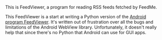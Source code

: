 This is FeedViewer, a program for reading RSS feeds fetched by FeedMe.

This FeedViewer is a start at writing a Python version of the
[Android program FeedViewer](http://shallowsky.com/software/FeedViewer/).
It's written out of frustration over all the bugs and limitations of
the Android WebView library.
Unfortunately, it doesn't really help that since there's no Python
that Android can use for GUI apps.
